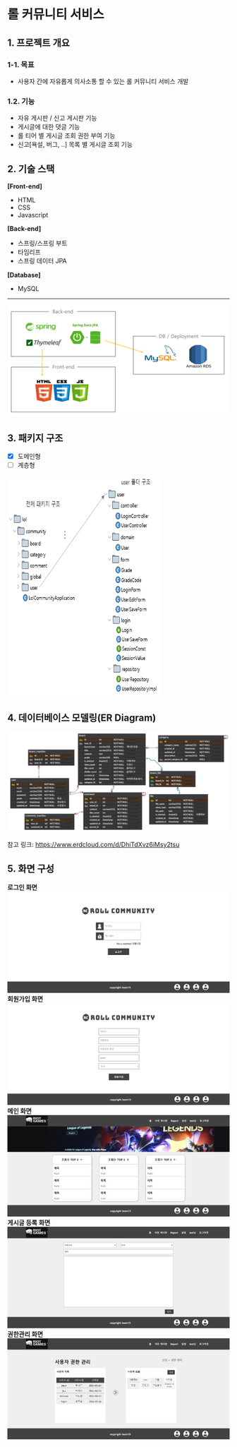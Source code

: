 # 롤 커뮤니티 서비스 
## 1. 프로젝트 개요

### 1-1. 목표
+ 사용자 간에 자유롭게 의사소통 할 수 있는 롤 커뮤니티 서비스 개발

### 1.2. 기능
+ 자유 게시판 / 신고 게시판 기능
+ 게시글에 대한 댓글 기능
+ 롤 티어 별 게시글 조회 권한 부여 기능
+ 신고[욕설, 버그, ..] 목록 별 게시글 조회 기능

## 2. 기술 스택
**[Front-end]**
+ HTML
+ CSS
+ Javascript

**[Back-end]**
+ 스프링/스프링 부트
+ 타임리프
+ 스프링 데이터 JPA

**[Database]**
+ MySQL

***************************************
<img src='https://github.com/HoJun0415/springboot-lol-community/blob/main/%EC%8A%A4%ED%83%9D.PNG'>

## 3. 패키지 구조
- [x] 도메인형
- [ ] 계층형

<img src='https://github.com/HoJun0415/springboot-lol-community/blob/main/%ED%8C%A8%ED%82%A4%EC%A7%80%EA%B5%AC%EC%A1%B0.PNG' style="width: 350px; height: 500px;">

## 4. 데이터베이스 모델링(ER Diagram)

<img src='https://github.com/HoJun0415/springboot-lol-community/blob/main/ERD.PNG'>

참고 링크: https://www.erdcloud.com/d/DhiTdXvz6iMsy2tsu

## 5. 화면 구성
**로그인 화면**
<img src='https://github.com/HoJun0415/springboot-lol-community/blob/main/%EB%A1%9C%EA%B7%B8%EC%9D%B8%20%ED%99%94%EB%A9%B4.png'>
**회원가입 화면**
<img src='https://github.com/HoJun0415/springboot-lol-community/blob/main/%ED%9A%8C%EC%9B%90%EA%B0%80%EC%9E%85%20%ED%99%94%EB%A9%B4.png'>
**메인 화면**
<img src='https://github.com/HoJun0415/springboot-lol-community/blob/main/%EB%A9%94%EC%9D%B8%ED%99%94%EB%A9%B4.png'>
**게시글 등록 화면**
<img src='https://github.com/HoJun0415/springboot-lol-community/blob/main/%EA%B2%8C%EC%8B%9C%EA%B8%80%ED%99%94%EB%A9%B4.png'>
**권한관리 화면**
<img src='https://github.com/HoJun0415/springboot-lol-community/blob/main/%EA%B6%8C%ED%95%9C%ED%99%94%EB%A9%B4.png'>
